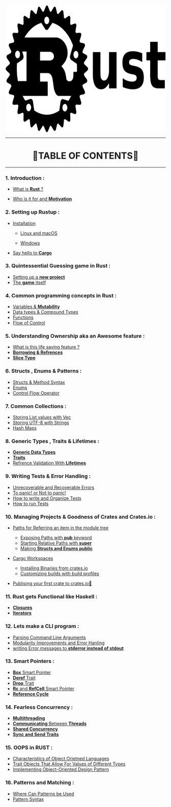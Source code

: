 <p align="center">
 <img src="logo.png" height= 400 width = 600 />
</p>

<hr>

<h1 align="center">🦀TABLE OF CONTENTS🦀</h1>

<hr>

### 1. Introduction :

- [What is **Rust** ?](1.Introduction/Who_and_what.md)

- [Who is it for and **Motivation**](1.Introduction/Motivation.md)

### 2. Setting up Rustup :

- [Installation](2.setting_up/introduction.org)
  
  - [Linux and macOS](2.setting_up/linux_macos.org)
  
  - [Windows](2.setting_up/windows.org)

- [Say hello to **Cargo**](2.setting_up/cargo.org) 

### 3. Quintessential Guessing game in Rust :

- [Setting up a **new project**](3.Quintessential_Guessing_game_in_Rust/setting_up_project.md)
- [The **game** itself](3.Quintessential_Guessing_game_in_Rust/game.md)

### 4.  Common programming concepts in Rust :

- [Variables & **Mutability**](4.Common_programming_concepts_in_Rust/variables_and_mutability.md)
- [Data types & Compound Types](4.Common_programming_concepts_in_Rust/data_types_and_compound_types.org)
- [Functions](4.Common_programming_concepts_in_Rust/functions.org)
- [Flow of Control](4.Common_programming_concepts_in_Rust/flow_of_control.org)

### 5. Understanding **Ownership** aka an Awesome feature :

- [What is this life saving feature ?](5.Understanding_ownership/introduction.org)
- [**Borrowing & Refrences**](5.Understanding_ownership/ref_and_borrowing.org)
- [**Slice Type**](5.Understanding_ownership/slice.org)

### 6. Structs , Enums & Patterns :

- [Structs & Method Syntax](6.Structs_enums_and_patterns/Struct_and_Method.org)
- [Enums](6.Structs_enums_and_patterns/enum.org)
- [Control Flow Operator](6.Structs_enums_and_patterns/control_flow_operator.org)

### 7. Common Collections :

- [Storing List values with Vec](7.Common_collections/vecs.org)
- [Storing UTF-8 with Strings](7.Common_collections/utf8_string.org)
- [Hash Maps](7.Common_collections/hash.org)

### 8. Generic Types , Traits & Lifetimes :

- [**Generic Data Types**]()
- [**Traits**]()
- [Refrence Validation With **Lifetimes**]()

### 9. Writing **Tests** &  **Error Handling** :

- [Unrecoverable and Recoverable Errors]()
- [To panic! or Not to panic!]()
- [How to write and Organize Tests]()
- [How to run Tests]()

### 10. Managing Projects & Goodness of Crates and Crates.io :

- [Paths for Referring an item in the module tree]()
  
  - [Exposing Paths with **pub** keyword]()
  - [Starting Relative Paths with **super**]()
  - [Making **Structs and Enums public**]()

- [Cargo Workspaces]()
  
  - [Installing Binaries from crates.io]()
  - [Customizing builds with build profiles]()

- [Publising your first crate to crates.io🦀]()

### 11. Rust gets Functional like Haskell :

- [**Closures**]()
- [**Iterators**]()

### 12. Lets make a CLI program :

- [Parsing Command Line Arguments]()
- [Modularity Improvements and Error Hanling]()
- [writing Error messages to **stderror instead of stdout**]()

### 13. Smart Pointers :

- [**Box** Smart Pointer]()
- [**Deref** Trait]()
- [**Drop** Trait]()
- [**Rc** and **RefCell** Smart Pointer]()
- [**Reference Cycle**]()


### 14. Fearless Concurrency : 

- [**Multithreading**](14.fearless/multithreading.org)
- [**Communicating** Between **Threads**](14.fearless/comm_with_threads.org)
- [**Shared Concurrency**](14.fearless/shared.org)
- [**Sync and Send Traits**](14.fearless/sync_send.org)


### 15. OOPS in RUST :

- [Characteristics of Object Orietned Languages]()
- [Trait Objects That Allow For Values of Different Types]()
- [Implementing Object-Oriented Design Pattern]()

### 16. Patterns and Matching :

- [Where Can Patterns be Used]()
- [Pattern Syntax]()

